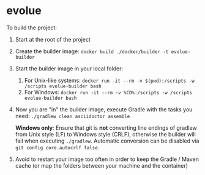 # evolue

To build the project:

1. Start at the root of the project
1. Create the builder image: `docker build ./docker/builder -t evolue-builder`
1. Start the builder image in your local folder:
    1. For Unix-like systems: `docker run -it --rm -v $(pwd):/scripts -w /scripts evolue-builder bash`
    1. For Windows: `docker run -it --rm -v %CD%:/scripts -w /scripts evolue-builder bash`    
1. Now you are "in" the builder image, execute Gradle with the tasks you need: `./gradlew clean asciidoctor assemble`

    **Windows only**: Ensure that git is **not** converting line endings of gradlew from Unix style (LF) to Windows style (CRLF), otherwise the builder will fail when executing `./gradlew`. Automatic conversion can be disabled via `git config core.autocrlf false`.
1. Avoid to restart your image too often in order to keep the Gradle / Maven cache (or map the folders between your machine and the container)